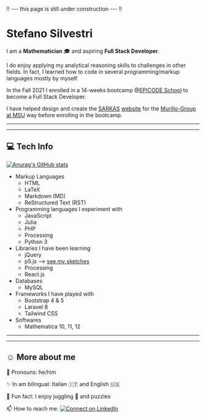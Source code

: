 :bangbang: --- this page is still under construction --- :bangbang:

Stefano Silvestri
=================

I am a **Mathematician** :mortar_board: and aspiring **Full Stack Developer**.

I do enjoy applying my analytical reasoning skills to challenges in other fields. In fact, I learned how to code in several programming/markup languages mostly by myself.

In the Fall 2021 I enrolled in a 14-weeks bootcamp @[EPICODE School](https://epicode.it) to become a Full Stack Developer.

I have helped design and create the [SARKAS](https://github.com/murillo-group/sarkas) [website](murillo-group.github.io/sarkas) for the [Murillo-Group at MSU](https://murillogroupmsu.com/) way before enrolling in the bootcamp.

---
---

:computer: Tech Info
---------

[![Anurag's GitHub stats](https://github-readme-stats.vercel.app/api?username=silvestristefano&show_icons=true&theme=city_lights)](https://github.com/anuraghazra/github-readme-stats)

* Markup Languages
  * HTML
  * LaTeX
  * Markdown (MD)
  * ReStructured Text (RST)
* Programming languages I experiment with
  * JavaScript
  * Julia
  * PHP
  * Processing
  * Python 3
* Libraries I have been learning
  * jQuery
  * p5.js  --> [see my sketches](https://editor.p5js.org/silvas/sketches)<!-- see my p5.js code examples-->
  * Processing
  * React.js
* Databases
  * MySQL
* Frameworks I have played with
  * Bootstrap 4 &amp; 5
  * Laravel 8
  * Tailwind CSS
* Softwares
  * Mathematica 10, 11, 12

---
---

:relaxed: More about me
-------------

💬 Pronouns: he/him

✨ In am bilingual: Italian :it: and English :us:

👀 Fun fact: I enjoy juggling 🤹 and puzzles

📫 How to reach me:  [![Connect on LinkedIn](https://img.shields.io/badge/--linkedin?label=LinkedIn&logo=LinkedIn&style=social)](https://www.linkedin.com/in/stefano-silvestri-phd/)

